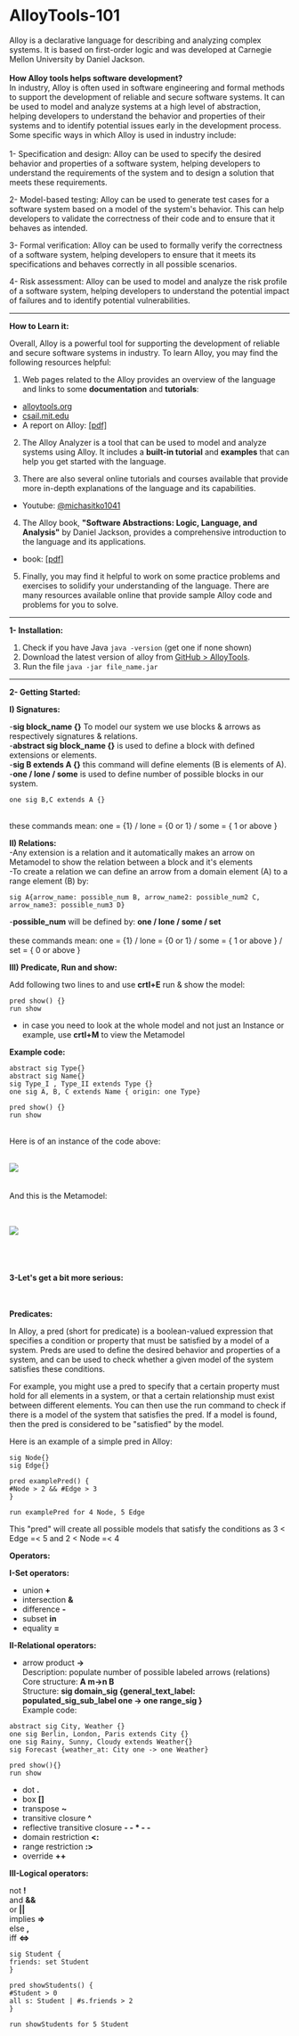 # AlloyTools-101

Alloy is a declarative language for describing and analyzing complex systems. It is based on first-order logic and was developed at Carnegie Mellon University by Daniel Jackson.<br/>
<br/>
**How Alloy tools helps software development?** <br/>
In industry, Alloy is often used in software engineering and formal methods to support the development of reliable and secure software systems. It can be used to model and analyze systems at a high level of abstraction, helping developers to understand the behavior and properties of their systems and to identify potential issues early in the development process. Some specific ways in which Alloy is used in industry include:<br/>
<br/>
1- Specification and design: Alloy can be used to specify the desired behavior and properties of a software system, helping developers to understand the requirements of the system and to design a solution that meets these requirements.

2- Model-based testing: Alloy can be used to generate test cases for a software system based on a model of the system's behavior. This can help developers to validate the correctness of their code and to ensure that it behaves as intended.

3- Formal verification: Alloy can be used to formally verify the correctness of a software system, helping developers to ensure that it meets its specifications and behaves correctly in all possible scenarios.

4- Risk assessment: Alloy can be used to model and analyze the risk profile of a software system, helping developers to understand the potential impact of failures and to identify potential vulnerabilities.

---

**How to Learn it:**

Overall, Alloy is a powerful tool for supporting the development of reliable and secure software systems in industry. To learn Alloy, you may find the following resources helpful:

1. Web pages related to the Alloy provides an overview of the language and links to some **documentation** and **tutorials**:

- [alloytools.org](https://alloytools.org/documentation.html)
- [csail.mit.edu](https://www.csail.mit.edu/research/alloy)
- A report on Alloy: [[pdf]](https://www.doc.ic.ac.uk/project/examples/2007/271j/suprema_on_alloy/Final%20Report/LaTeX/report.pdf)

2. The Alloy Analyzer is a tool that can be used to model and analyze systems using Alloy. It includes a **built-in tutorial** and **examples** that can help you get started with the language.

3. There are also several online tutorials and courses available that provide more in-depth explanations of the language and its capabilities.
- Youtube: [@michasitko1041](https://www.youtube.com/@michasitko1041)

4. The Alloy book, **"Software Abstractions: Logic, Language, and Analysis"** by Daniel Jackson, provides a comprehensive introduction to the language and its applications.

-  book: [[pdf]](https://www.cin.ufpe.br/~if721/intranet/AlloyBook.pdf)

5. Finally, you may find it helpful to work on some practice problems and exercises to solidify your understanding of the language. There are many resources available online that provide sample Alloy code and problems for you to solve.

---

**1- Installation:**

1. Check if you have Java ```java -version``` (get one if none shown)
2. Download the latest version of alloy from [GitHub > AlloyTools](https://github.com/AlloyTools/org.alloytools.alloy/releases).
3. Run the file ``` java -jar file_name.jar ```
---

**2- Getting Started:**<br/>

**I) Signatures:**<br/>

-**sig block_name {}** To model our system we use blocks & arrows as respectively signatures & relations. <br/>
-**abstract sig block_name {}** is used to define a block with defined extensions or elements. <br/>
-**sig B extends A {}** this command will define elements (B is elements of A). <br/>
-**one / lone / some** is used to define number of possible blocks in our system. <br/> 
``` 
one sig B,C extends A {} 
```
<br/>
these commands mean: one = {1} / lone = {0 or 1} / some = { 1 or above }


**II) Relations:**<br/>
-Any extension is a relation and it automatically makes an arrow on Metamodel to show the relation between a block and it's elements <br/>
-To create a relation we can define an arrow from a domain element (A) to a range element (B) by: <br/> 
``` 
sig A{arrow_name: possible_num B, arrow_name2: possible_num2 C, arrow_name3: possible_num3 D} 
``` 

-**possible_num** will be defined by: **one / lone / some / set** <br/><br/>
these commands mean: one = {1} / lone = {0 or 1} / some = { 1 or above } / set = { 0 or above } 

**III) Predicate, Run and show:**<br/>

Add following two lines to and use **crtl+E** run & show the model: <br/>

    pred show() {}
    run show

- in case you need to look at the whole model and not just an Instance or example, use **crtl+M** to view the Metamodel <br/>


**Example code:**


    abstract sig Type{}
    abstract sig Name{}
    sig Type_I , Type_II extends Type {}
    one sig A, B, C extends Name { origin: one Type}

    pred show() {}
    run show

<br/>
Here is of an instance of the code above: <br/><br/>


![ ](./Images/1.png)
<br/><br/><br/>
And this is the Metamodel: <br/><br/>

![ ](./Images/2.png)
<br/><br/><br/>
---
**3-Let's get a bit more serious:** <br/><br/><br/>

**Predicates:** <br/>

In Alloy, a pred (short for predicate) is a boolean-valued expression that specifies a condition or property that must be satisfied by a model of a system. Preds are used to define the desired behavior and properties of a system, and can be used to check whether a given model of the system satisfies these conditions.

For example, you might use a pred to specify that a certain property must hold for all elements in a system, or that a certain relationship must exist between different elements. You can then use the run command to check if there is a model of the system that satisfies the pred. If a model is found, then the pred is considered to be "satisfied" by the model.

Here is an example of a simple pred in Alloy:

    sig Node{}
    sig Edge{}
    
    pred examplePred() {
    #Node > 2 && #Edge > 3
    }
    
    run examplePred for 4 Node, 5 Edge

This "pred" will create all possible models that satisfy the conditions as 3 < Edge =< 5 and 2 < Node =< 4


**Operators:**<br/>

**I-Set operators:** 
- union **+**
- intersection **&**
- difference **-**
- subset **in**
- equality **=**

**II-Relational operators:**

- arrow product **->** <br/>
Description: populate number of possible labeled arrows (relations) <br/>
Core structure: **A m->n B** <br/>
Structure: **sig domain_sig {general_text_label: populated_sig_sub_label one -> one range_sig }** <br/>
Example code: <br/>

``` 
abstract sig City, Weather {}
one sig Berlin, London, Paris extends City {}
one sig Rainy, Sunny, Cloudy extends Weather{}
sig Forecast {weather_at: City one -> one Weather}

pred show(){}
run show
``` 


- dot **.** <br/>
- box **[]** <br/>
- transpose **~** <br/>
- transitive closure **^** <br/>
- reflective transitive closure **- - * - -** <br/>
- domain restriction **<:** <br/>
- range restriction **:>** <br/>
- override **++** <br/>

**III-Logical operators:** <br/>

not **!** <br/>
and **&&** <br/>
or **||** <br/>
implies **=>** <br/>
else **,** <br/>
iff **<=>** <br/>



    sig Student {
    friends: set Student
    }
    
    pred showStudents() {
    #Student > 0
    all s: Student | #s.friends > 2
    }
    
    run showStudents for 5 Student

